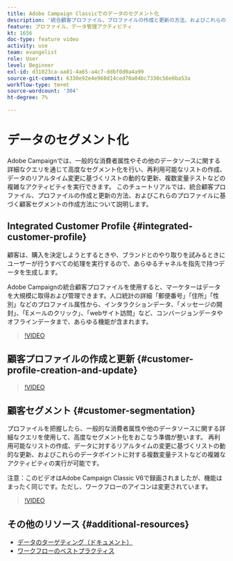 ```yaml
---
title: Adobe Campaign Classicでのデータのセグメント化
description: '統合顧客プロファイル、プロファイルの作成と更新の方法、およびこれらのプロファイルに基づく顧客セグメントの作成方法を理解します。 '
feature: プロファイル、データ管理アクティビティ
kt: 1656
doc-type: feature video
activity: use
team: evangelist
role: User
level: Beginner
exl-id: d31023ca-aa81-4a65-a4c7-ddbf0d0a4a99
source-git-commit: 6330e92e4e960d14ced70a04bc7330c56e6ba53a
workflow-type: tm+mt
source-wordcount: '304'
ht-degree: 7%

---
```


# データのセグメント化

Adobe Campaignでは、一般的な消費者属性やその他のデータソースに関する詳細なクエリを通じて高度なセグメント化を行い、再利用可能なリストの作成、データのリアルタイム変更に基づくリストの動的な更新、複数変量テストなどの複雑なアクティビティを実行できます。 このチュートリアルでは、統合顧客プロファイル、プロファイルの作成と更新の方法、およびこれらのプロファイルに基づく顧客セグメントの作成方法について説明します。

## Integrated Customer Profile {#integrated-customer-profile}

顧客は、購入を決定しようとするときや、ブランドとのやり取りを試みるときにユーザーが行うすべての処理を実行するので、あらゆるチャネルを指先で持つデータを生成します。

Adobe Campaignの統合顧客プロファイルを使用すると、マーケターはデータを大規模に取得および管理できます。人口統計の詳細「郵便番号」「住所」「性別」などのプロファイル属性から、インタラクションデータ、「メッセージの開封」、「Eメールのクリック」、「webサイト訪問」など、コンバージョンデータやオフラインデータまで、あらゆる機能が含まれます。

>[!VIDEO](https://video.tv.adobe.com/v/23629?quality=12)

## 顧客プロファイルの作成と更新 {#customer-profile-creation-and-update}

>[!VIDEO](https://video.tv.adobe.com/v/23632?quality=12)

## 顧客セグメント  {#customer-segmentation}

プロファイルを把握したら、一般的な消費者属性や他のデータソースに関する詳細なクエリを使用して、高度なセグメント化をおこなう準備が整います。 再利用可能なリストの作成、データに対するリアルタイムの変更に基づくリストの動的な更新、およびこれらのデータポイントに対する複数変量テストなどの複雑なアクティビティの実行が可能です。

注意：このビデオはAdobe Campaign Classic V6で録画されましたが、機能はまったく同じです。ただし、ワークフローのアイコンは変更されています。

>[!VIDEO](https://video.tv.adobe.com/v/23635?quality=12)

## その他のリソース {#additional-resources}

* [データのターゲティング（ドキュメント）](https://experienceleague.adobe.com/docs/campaign-classic/using/automating-with-workflows/advanced-management/about-technical-workflows.html?lang=ja)
* [ワークフローのベストプラクティス](https://experienceleague.adobe.com/docs/campaign-classic/using/automating-with-workflows/introduction/workflow-best-practices.html?lang=ja)
